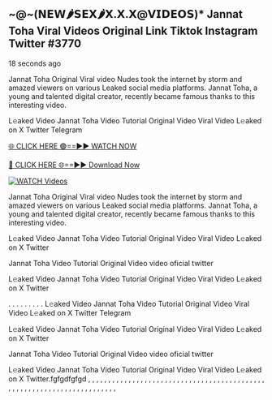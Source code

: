 ## ~@~‍(𝗡𝗘𝗪🌶𝗦𝗘𝗫🌶𝗫.𝗫.𝗫@𝗩𝗜𝗗𝗘𝗢𝗦)* Jannat Toha Viral Videos Original Link Tiktok Instagram Twitter #3770

18 seconds ago

Jannat Toha Original Viral video Nudes took the internet by storm and amazed viewers on various Leaked social media platforms. Jannat Toha, a young and talented digital creator, recently became famous thanks to this interesting video.

L𝚎aked Video Jannat Toha Video Tutorial Original Video Viral Video L𝚎aked on X Twitter Telegram

[🌐 CLICK HERE 🟢==►► WATCH NOW](https://dekho-ki-hoy-07-2k25.blogspot.com/2025/01/viral-live.html)

[🔴 CLICK HERE 🌐==►► Download Now](https://dekho-ki-hoy-07-2k25.blogspot.com/2025/01/viral-live.html)

[![WATCH Videos](https://i.imgur.com/dJHk4Zq.gif)](https://dekho-ki-hoy-07-2k25.blogspot.com/2025/01/viral-live.html)

Jannat Toha Original Viral video Nudes took the internet by storm and amazed viewers on various Leaked social media platforms. Jannat Toha, a young and talented digital creator, recently became famous thanks to this interesting video.

L𝚎aked Video Jannat Toha Video Tutorial Original Video Viral Video L𝚎aked on X Twitter

Jannat Toha Video Tutorial Original Video video oficial twitter

L𝚎aked Video Jannat Toha Video Tutorial Original Video Viral Video L𝚎aked on X Twitter

. . . . . . . . . L𝚎aked Video Jannat Toha Video Tutorial Original Video Viral Video L𝚎aked on X Twitter Telegram

L𝚎aked Video Jannat Toha Video Tutorial Original Video Viral Video L𝚎aked on X Twitter

Jannat Toha Video Tutorial Original Video video oficial twitter

L𝚎aked Video Jannat Toha Video Tutorial Original Video Viral Video L𝚎aked on X Twitter.fgfgdfgfgd
,
,
,
,
,
,
,
,
,
,
,
,
,
,
,
,
,
,
,
,
,
,
,
,
,
,
,
,
,
,
,
,
,
,
,
,
,
,
,
,
,
,
,
,
,
,
,
,
,
,
,
,
,
,
,
,
,
,
,
,
,
,
,
,
,
,
,
,
,
,
,